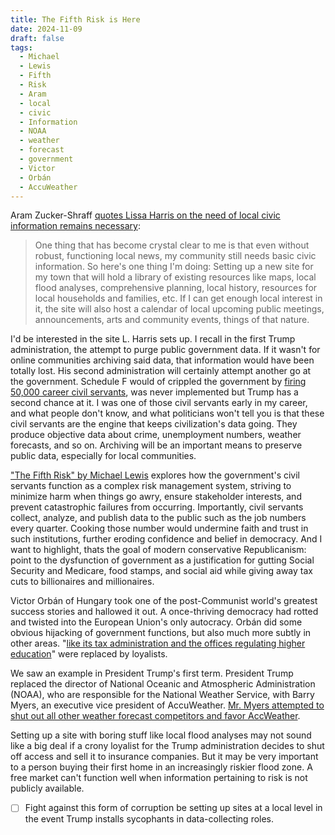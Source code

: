 ```yaml
---
title: The Fifth Risk is Here
date: 2024-11-09
draft: false
tags:
  - Michael
  - Lewis
  - Fifth
  - Risk
  - Aram
  - local
  - civic
  - Information
  - NOAA
  - weather
  - forecast
  - government
  - Victor
  - Orbán
  - AccuWeather
---
```

Aram Zucker-Shraff [quotes Lissa Harris on the need of local civic information remains necessary](https://aramzs.xyz/noteworthy/post-election-journalism-needs-to-be-something-different/): 

>One thing that has become crystal clear to me is that even without robust, functioning local news, my community still needs basic civic information. So here's one thing I'm doing: Setting up a new site for my town that will hold a library of existing resources like maps, local flood analyses, comprehensive planning, local history, resources for local households and families, etc. If I can get enough local interest in it, the site will also host a calendar of local upcoming public meetings, announcements, arts and community events, things of that nature.

I'd be interested in the site L. Harris sets up. I recall in the first Trump administration, the attempt to purge public government data. If it wasn't for online communities archiving said data, that information would have been totally lost. His second administration will certainly attempt another go at the government. Schedule F  would of crippled the government by [firing 50,000 career civil servants](https://donmoynihan.substack.com/p/what-mandate-for-leadership-says), was never implemented but Trump has a second chance at it. I was one of those civil servants early in my career, and what people don't know, and what politicians won't tell you is that these civil servants are the engine that keeps civilization's data going. They produce objective data about crime, unemployment numbers, weather forecasts, and so on. Archiving will be an important means to preserve public data, especially for local communities.

["The Fifth Risk" by Michael Lewis](https://bookshop.org/a/9695/9780393357455) explores how the government's civil servants function as a complex risk management system, striving to minimize harm when things go awry, ensure stakeholder interests, and prevent catastrophic failures from occurring. Importantly, civil servants collect, analyze, and publish data to the public such as the job numbers every quarter. Cooking those number would undermine faith and trust in such institutions, further eroding confidence and belief in democracy. And I want to highlight, thats the goal of modern conservative Republicanism: point to the dysfunction of government as a justification for gutting Social Security and Medicare, food stamps, and social aid while giving away tax cuts to billionaires and millionaires.

Victor Orbán of Hungary took one of the post-Communist world's greatest success stories and hallowed it out. A once-thriving democracy had rotted and twisted into the European Union's only autocracy. Orbán did some obvious hijacking of government functions, but also much more subtly in other areas. "[like its tax administration and the offices regulating higher education](http://vox.com/policy/381636/trump-2024-democracy-threat-orban-second-term?utm_source=pocket_shared)" were replaced by loyalists.

We saw an example in President Trump's first term.  President Trump replaced the  director of National Oceanic and Atmospheric Administration (NOAA), who are responsible for the National Weather Service,  with Barry Myers, an executive vice president of AccuWeather.  [Mr. Myers attempted to shut out all other weather forecast competitors and favor AccWeather](https://www.theatlantic.com/science/archive/2024/07/noaa-project-2025-weather/678987/).  

Setting up a site with boring stuff like local flood analyses may not sound like a big deal if a crony loyalist for the Trump administration decides to shut off access and sell it to insurance companies. But it may be very important to a person buying their first home in an increasingly riskier flood zone. A free market can't function well when information pertaining to risk is not publicly available.  

- [ ] Fight against this form of corruption be setting up sites at a local level in the event Trump installs sycophants in data-collecting roles. 

